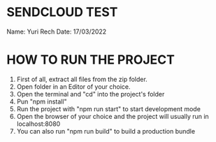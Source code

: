 # SENDCLOUD TEST 

Name: Yuri Rech
Date: 17/03/2022


# HOW TO RUN THE PROJECT

1. First of all, extract all files from the zip folder.
2. Open folder in an Editor of your choice.
3. Open the terminal and "cd" into the project's folder 
4. Pun "npm install"
5. Run the project with "npm run start" to start development mode
6. Open the browser of your choice and the project will usually run in localhost:8080
7. You can also run "npm run build" to build a production bundle
